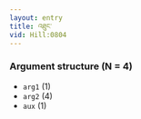 ```yaml
---
layout: entry
title: འཐུང་
vid: Hill:0804
---
```

### Argument structure (N = 4)
* `arg1` (1)
* `arg2` (4)
* `aux` (1)
